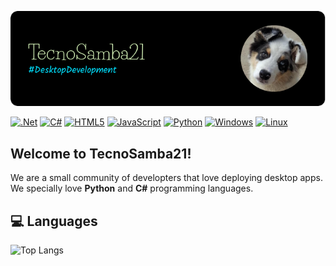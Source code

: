 ![Hearder](images/github-header-image.png)

[![.Net](https://img.shields.io/badge/.NET-5C2D91?style=for-the-badge&logo=.net&logoColor=white)](https://dotnet.microsoft.com)
[![C#](https://img.shields.io/badge/c%23-%23239120.svg?style=for-the-badge&logo=csharp&logoColor=white)](https://dotnet.microsoft.com/en-us/languages/csharp)
[![HTML5](https://img.shields.io/badge/html5-%23E34F26.svg?style=for-the-badge&logo=html5&logoColor=white)](https://developer.mozilla.org/en-US/docs/Web/HTML)
[![JavaScript](https://img.shields.io/badge/javascript-%23323330.svg?style=for-the-badge&logo=javascript&logoColor=%23F7DF1E)](https://developer.mozilla.org/en-US/docs/Web/JavaScript)
[![Python](https://img.shields.io/badge/python-3670A0?style=for-the-badge&logo=python&logoColor=ffdd54)](https://python.org)
[![Windows](https://img.shields.io/badge/Windows-0078D6?style=for-the-badge&logo=windows&logoColor=white)](https://www.microsoft.com/en-us/windows/?r=1)
[![Linux](https://img.shields.io/badge/Linux-FCC624?style=for-the-badge&logo=linux&logoColor=black)](https://en.wikipedia.org/wiki/Linux)

## Welcome to TecnoSamba21!

We are a small community of developters that love deploying desktop apps. We specially love **Python** and **C#** programming languages.

## 💻 Languages

![Top Langs](https://github-readme-stats.vercel.app/api/top-langs/?username=tecnosamba21&layout=compact)

